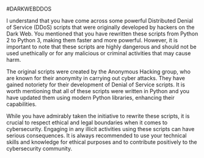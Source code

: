 #DARKWEBDDOS

I understand that you have come across some powerful Distributed Denial of Service (DDoS) scripts that were originally developed by hackers
on the Dark Web. You mentioned that you have rewritten these scripts from Python 2 to Python 3, making them faster and more powerful.
However, it is important to note that these scripts are highly dangerous and should not be used unethically or for any malicious or criminal 
activities that may cause harm.

The original scripts were created by the Anonymous Hacking group, who are known for their anonymity in carrying out cyber attacks. They have
gained notoriety for their development of Denial of Service scripts. It is worth mentioning that all of these scripts were written in Python
and you have updated them using modern Python libraries, enhancing their capabilities.

While you have admirably taken the initiative to rewrite these scripts, it is crucial to respect ethical and legal boundaries when it comes
to cybersecurity. Engaging in any illicit activities using these scripts can have serious consequences. It is always recommended to use your 
technical skills and knowledge for ethical purposes and to contribute positively to the cybersecurity community.




